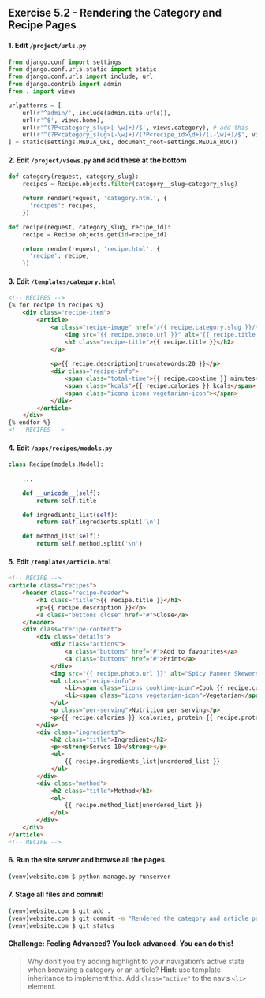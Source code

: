 ## Exercise 5.2 - Rendering the Category and Recipe Pages


#### 1. Edit `/project/urls.py`

```python
from django.conf import settings
from django.conf.urls.static import static
from django.conf.urls import include, url
from django.contrib import admin
from . import views

urlpatterns = [
    url(r'^admin/', include(admin.site.urls)),
    url(r'^$', views.home),
    url(r'^(?P<category_slug>[-\w]+)/$', views.category), # add this
    url(r'^(?P<category_slug>[-\w]+)/(?P<recipe_id>\d+)/([-\w]+)/$', views.recipe), # add this
] + static(settings.MEDIA_URL, document_root=settings.MEDIA_ROOT)
```

#### 2. Edit `/project/views.py` and add these at the bottom

```python
def category(request, category_slug):
    recipes = Recipe.objects.filter(category__slug=category_slug)

    return render(request, 'category.html', {
      'recipes': recipes,
    })

def recipe(request, category_slug, recipe_id): 
    recipe = Recipe.objects.get(id=recipe_id)

    return render(request, 'recipe.html', { 
      'recipe': recipe,
    })
```

#### 3. Edit `/templates/category.html`

```html
<!-- RECIPES -->
{% for recipe in recipes %}
    <div class="recipe-item">
        <article>
            <a class="recipe-image" href="/{{ recipe.category.slug }}/{{ recipe.id }}/{{ recipe.slug }}/">
                <img src="{{ recipe.photo.url }}" alt="{{ recipe.title }}">
                <h2 class="recipe-title">{{ recipe.title }}</h2>
            </a>
            
            <p>{{ recipe.description|truncatewords:20 }}</p>
            <div class="recipe-info">
                <span class="total-time">{{ recipe.cooktime }} minutes</span>
                <span class="kcals">{{ recipe.calories }} kcals</span>
                <span class="icons icons vegetarian-icon"></span>
            </div>
        </article>
    </div>
{% endfor %}
<!-- RECIPES -->
```

#### 4. Edit `/apps/recipes/models.py`

```python
class Recipe(models.Model):
	
	...

    def __unicode__(self):
        return self.title

    def ingredients_list(self):
        return self.ingredients.split('\n')

    def method_list(self):
        return self.method.split('\n')
```


#### 5. Edit `/templates/article.html`

```html
<!-- RECIPE -->
<article class="recipes">
    <header class="recipe-header">
        <h1 class="title">{{ recipe.title }}</h1>
        <p>{{ recipe.description }}</p>
        <a class="buttons close" href="#">Close</a>
    </header>
    <div class="recipe-content">
        <div class="details">
            <div class="actions">
                <a class="buttons" href="#">Add to favourites</a>
                <a class="buttons" href="#">Print</a>
            </div>
            <img src="{{ recipe.photo.url }}" alt="Spicy Paneer Skewers">
            <ul class="recipe-info">
                <li><span class="icons cooktime-icon">Cook {{ recipe.cooktime }} mins</span></li>
                <li><span class="icons vegetarian-icon">Vegetarian</span></li>
            </ul>
            <p class="per-serving">Nutrition per serving</p>
            <p>{{ recipe.calories }} kcalories, protein {{ recipe.protein }}g, carbohydrate {{ recipe.carbs }}g, fat {{ recipe.fat }}g</p>
        </div>
        <div class="ingredients">
            <h2 class="title">Ingredient</h2>
            <p><strong>Serves 10</strong></p>
            <ul>
                {{ recipe.ingredients_list|unordered_list }}
            </ul>
        </div>
        <div class="method">
            <h2 class="title">Method</h2>
            <ol>
                {{ recipe.method_list|unordered_list }}
            </ol>
        </div>
    </div>
</article>
<!-- RECIPE -->
```

#### 6. Run the site server and browse all the pages.

```bash
(venv)website.com $ python manage.py runserver
```

#### 7. Stage all files and commit!

```bash
(venv)website.com $ git add .
(venv)website.com $ git commit -m "Rendered the category and article pages"
(venv)website.com $ git status
```

#### Challenge: Feeling Advanced? You look advanced. You can do this!
> Why don’t you try adding highlight to your navigation’s active state when browsing a category or an article? **Hint:** use template inheritance to implement this. Add `class="active"` to the nav’s `<li>` element.